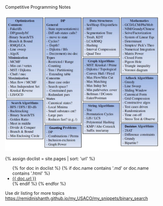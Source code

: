 Competitive Programming Notes

![](my_snippets/images/algo_topics.jpg)


{% assign doclist = site.pages | sort: 'url'  %}
 <ul>
    {% for doc in doclist %}
         {% if doc.name contains '.md' or doc.name contains '.html' %}
             <li><a href="{{ site.baseurl }}{{ doc.url }}">{{ doc.url }}</a></li>
         {% endif %}
     {% endfor %}
 </ul>


Use dir listing for more topics
https://remidinishanth.github.io/my_USACO/my_snippets/binary_search
